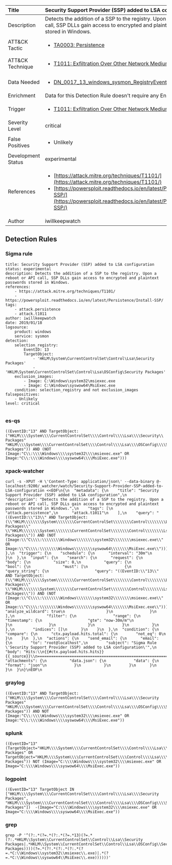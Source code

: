 | Title                | Security Support Provider (SSP) added to LSA configuration                                                                                                                                                 |
|:---------------------|:------------------------------------------------------------------------------------------------------------------------------------------------------------|
| Description          | Detects the addition of a SSP to the registry. Upon a reboot or API call, SSP DLLs gain access to encrypted and plaintext passwords stored in Windows.                                                                                                                                           |
| ATT&amp;CK Tactic    |  <ul><li>[TA0003: Persistence](https://attack.mitre.org/tactics/TA0003)</li></ul>  |
| ATT&amp;CK Technique | <ul><li>[T1011: Exfiltration Over Other Network Medium](https://attack.mitre.org/techniques/T1011)</li></ul>  |
| Data Needed          | <ul><li>[DN_0017_13_windows_sysmon_RegistryEvent](../Data_Needed/DN_0017_13_windows_sysmon_RegistryEvent.md)</li></ul>  |
| Enrichment           |  Data for this Detection Rule doesn't require any Enrichments.  |
| Trigger              | <ul><li>[T1011: Exfiltration Over Other Network Medium](../Triggers/T1011.md)</li></ul>  |
| Severity Level       | critical |
| False Positives      | <ul><li>Unlikely</li></ul>  |
| Development Status   | experimental |
| References           | <ul><li>[https://attack.mitre.org/techniques/T1101/](https://attack.mitre.org/techniques/T1101/)</li><li>[https://powersploit.readthedocs.io/en/latest/Persistence/Install-SSP/](https://powersploit.readthedocs.io/en/latest/Persistence/Install-SSP/)</li></ul>  |
| Author               | iwillkeepwatch |


## Detection Rules

### Sigma rule

```
title: Security Support Provider (SSP) added to LSA configuration
status: experimental
description: Detects the addition of a SSP to the registry. Upon a reboot or API call, SSP DLLs gain access to encrypted and plaintext passwords stored in Windows. 
references:
    - https://attack.mitre.org/techniques/T1101/
    - https://powersploit.readthedocs.io/en/latest/Persistence/Install-SSP/
tags:
    - attack.persistence
    - attack.t1011
author: iwillkeepwatch
date: 2019/01/18
logsource:
    product: windows
    service: sysmon
detection:
    selection_registry:
        EventID: 13
        TargetObject: 
            - 'HKLM\System\CurrentControlSet\Control\Lsa\Security Packages'
            - 'HKLM\System\CurrentControlSet\Control\Lsa\OSConfig\Security Packages'
    exclusion_images:
        - Image: C:\Windows\system32\msiexec.exe
        - Image: C:\Windows\syswow64\MsiExec.exe
    condition: selection_registry and not exclusion_images
falsepositives:
    - Unlikely
level: critical


```





### es-qs
    
```
((EventID:"13" AND TargetObject:("HKLM\\\\System\\\\CurrentControlSet\\\\Control\\\\Lsa\\\\Security\\ Packages" "HKLM\\\\System\\\\CurrentControlSet\\\\Control\\\\Lsa\\\\OSConfig\\\\Security\\ Packages")) AND (NOT (Image:"C\\:\\\\Windows\\\\system32\\\\msiexec.exe" OR Image:"C\\:\\\\Windows\\\\syswow64\\\\MsiExec.exe")))
```


### xpack-watcher
    
```
curl -s -XPUT -H \'Content-Type: application/json\' --data-binary @- localhost:9200/_watcher/watch/Security-Support-Provider-SSP-added-to-LSA-configuration <<EOF\n{\n  "metadata": {\n    "title": "Security Support Provider (SSP) added to LSA configuration",\n    "description": "Detects the addition of a SSP to the registry. Upon a reboot or API call, SSP DLLs gain access to encrypted and plaintext passwords stored in Windows.",\n    "tags": [\n      "attack.persistence",\n      "attack.t1011"\n    ],\n    "query": "((EventID:\\"13\\" AND TargetObject:(\\"HKLM\\\\\\\\System\\\\\\\\CurrentControlSet\\\\\\\\Control\\\\\\\\Lsa\\\\\\\\Security\\\\ Packages\\" \\"HKLM\\\\\\\\System\\\\\\\\CurrentControlSet\\\\\\\\Control\\\\\\\\Lsa\\\\\\\\OSConfig\\\\\\\\Security\\\\ Packages\\")) AND (NOT (Image:\\"C\\\\:\\\\\\\\Windows\\\\\\\\system32\\\\\\\\msiexec.exe\\" OR Image:\\"C\\\\:\\\\\\\\Windows\\\\\\\\syswow64\\\\\\\\MsiExec.exe\\")))"\n  },\n  "trigger": {\n    "schedule": {\n      "interval": "30m"\n    }\n  },\n  "input": {\n    "search": {\n      "request": {\n        "body": {\n          "size": 0,\n          "query": {\n            "bool": {\n              "must": [\n                {\n                  "query_string": {\n                    "query": "((EventID:\\"13\\" AND TargetObject:(\\"HKLM\\\\\\\\System\\\\\\\\CurrentControlSet\\\\\\\\Control\\\\\\\\Lsa\\\\\\\\Security\\\\ Packages\\" \\"HKLM\\\\\\\\System\\\\\\\\CurrentControlSet\\\\\\\\Control\\\\\\\\Lsa\\\\\\\\OSConfig\\\\\\\\Security\\\\ Packages\\")) AND (NOT (Image:\\"C\\\\:\\\\\\\\Windows\\\\\\\\system32\\\\\\\\msiexec.exe\\" OR Image:\\"C\\\\:\\\\\\\\Windows\\\\\\\\syswow64\\\\\\\\MsiExec.exe\\")))",\n                    "analyze_wildcard": true\n                  }\n                }\n              ],\n              "filter": {\n                "range": {\n                  "timestamp": {\n                    "gte": "now-30m/m"\n                  }\n                }\n              }\n            }\n          }\n        },\n        "indices": []\n      }\n    }\n  },\n  "condition": {\n    "compare": {\n      "ctx.payload.hits.total": {\n        "not_eq": 0\n      }\n    }\n  },\n  "actions": {\n    "send_email": {\n      "email": {\n        "to": "root@localhost",\n        "subject": "Sigma Rule \'Security Support Provider (SSP) added to LSA configuration\'",\n        "body": "Hits:\\n{{#ctx.payload.hits.hits}}{{_source}}\\n================================================================================\\n{{/ctx.payload.hits.hits}}",\n        "attachments": {\n          "data.json": {\n            "data": {\n              "format": "json"\n            }\n          }\n        }\n      }\n    }\n  }\n}\nEOF\n
```


### graylog
    
```
((EventID:"13" AND TargetObject:("HKLM\\\\System\\\\CurrentControlSet\\\\Control\\\\Lsa\\\\Security Packages" "HKLM\\\\System\\\\CurrentControlSet\\\\Control\\\\Lsa\\\\OSConfig\\\\Security Packages")) AND NOT (Image:"C\\:\\\\Windows\\\\system32\\\\msiexec.exe" OR Image:"C\\:\\\\Windows\\\\syswow64\\\\MsiExec.exe"))
```


### splunk
    
```
((EventID="13" (TargetObject="HKLM\\\\System\\\\CurrentControlSet\\\\Control\\\\Lsa\\\\Security Packages" OR TargetObject="HKLM\\\\System\\\\CurrentControlSet\\\\Control\\\\Lsa\\\\OSConfig\\\\Security Packages")) NOT (Image="C:\\\\Windows\\\\system32\\\\msiexec.exe" OR Image="C:\\\\Windows\\\\syswow64\\\\MsiExec.exe"))
```


### logpoint
    
```
((EventID="13" TargetObject IN ["HKLM\\\\System\\\\CurrentControlSet\\\\Control\\\\Lsa\\\\Security Packages", "HKLM\\\\System\\\\CurrentControlSet\\\\Control\\\\Lsa\\\\OSConfig\\\\Security Packages"])  -(Image="C:\\\\Windows\\\\system32\\\\msiexec.exe" OR Image="C:\\\\Windows\\\\syswow64\\\\MsiExec.exe"))
```


### grep
    
```
grep -P '^(?:.*(?=.*(?:.*(?=.*13)(?=.*(?:.*HKLM\\System\\CurrentControlSet\\Control\\Lsa\\Security Packages|.*HKLM\\System\\CurrentControlSet\\Control\\Lsa\\OSConfig\\Security Packages))))(?=.*(?!.*(?:.*(?:.*(?=.*C:\\Windows\\system32\\msiexec\\.exe)|.*(?=.*C:\\Windows\\syswow64\\MsiExec\\.exe))))))'
```



